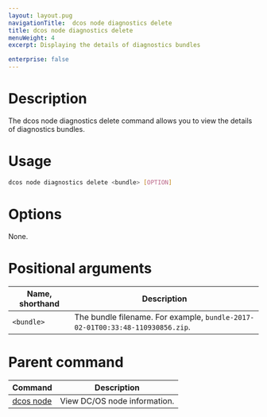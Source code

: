 ```yaml
---
layout: layout.pug
navigationTitle:  dcos node diagnostics delete
title: dcos node diagnostics delete
menuWeight: 4
excerpt: Displaying the details of diagnostics bundles

enterprise: false
---
```


    
# Description
The dcos node diagnostics delete command allows you to view the details of diagnostics bundles.

# Usage

```bash
dcos node diagnostics delete <bundle> [OPTION]
```

# Options

None.

# Positional arguments

| Name, shorthand |  Description |
|---------|-------------|
| `<bundle>`   |   The bundle filename. For example, `bundle-2017-02-01T00:33:48-110930856.zip`. |

# Parent command

| Command | Description |
|---------|-------------|
| [dcos node](/1.11/cli/command-reference/dcos-node/) | View DC/OS node information. |

